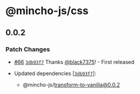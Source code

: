 # @mincho-js/css

## 0.0.2

### Patch Changes

- [#66](https://github.com/mincho-js/mincho/pull/66) [`3db93f7`](https://github.com/mincho-js/mincho/commit/3db93f706ee39bd4365891e5c8fd25c66609a99f) Thanks [@black7375](https://github.com/black7375)! - First released

- Updated dependencies [[`3db93f7`](https://github.com/mincho-js/mincho/commit/3db93f706ee39bd4365891e5c8fd25c66609a99f)]:
  - @mincho-js/transform-to-vanilla@0.0.2
